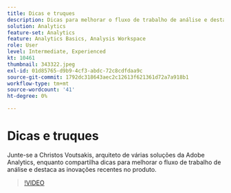 ```yaml
---
title: Dicas e truques
description: Dicas para melhorar o fluxo de trabalho de análise e destacar inovações recentes na Adobe Analytics
solution: Analytics
feature-set: Analytics
feature: Analytics Basics, Analysis Workspace
role: User
level: Intermediate, Experienced
kt: 10461
thumbnail: 343322.jpeg
exl-id: 01d85765-d9b9-4cf3-abdc-72c8cdfdaa9c
source-git-commit: 1792dc318643aec2c12613f621361d72a7a918b1
workflow-type: tm+mt
source-wordcount: '41'
ht-degree: 0%

---
```


# Dicas e truques

Junte-se a Christos Voutsakis, arquiteto de várias soluções da Adobe Analytics, enquanto compartilha dicas para melhorar o fluxo de trabalho de análise e destaca as inovações recentes no produto.

>[!VIDEO](https://video.tv.adobe.com/v/343322/?quality=12&learn=on)
